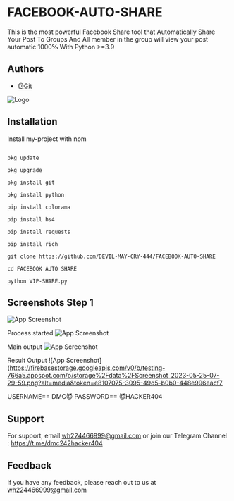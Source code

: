 
# FACEBOOK-AUTO-SHARE
This is the most powerful Facebook Share tool that Automatically Share  Your Post To Groups And All member in the group will  view your post automatic 1000℅ With Python >=3.9


## Authors

- [@Git](https://www.github.com/DEVIL-MAY-CRY-444)


![Logo](https://firebasestorage.googleapis.com/v0/b/testing-766a5.appspot.com/o/storage%2Fdata%2FScreenshot_2023-05-12-15-34-12.png?alt=media&token=cde0d23e-9edd-4f4d-a220-90c10137db4a)


## Installation

Install my-project with npm

```

pkg update

pkg upgrade

pkg install git

pkg install python

pip install colorama

pip install bs4

pip install requests

pip install rich

git clone https://github.com/DEVIL-MAY-CRY-444/FACEBOOK-AUTO-SHARE

cd FACEBOOK AUTO SHARE

python VIP-SHARE.py
```
    
## Screenshots Step 1

![App Screenshot](https://firebasestorage.googleapis.com/v0/b/testing-766a5.appspot.com/o/storage%2Fdata%2FScreenshot_2023-05-25-07-24-26.png?alt=media&token=b441de3d-ad40-465c-9f92-f637c7c84bdc)

Process started
![App Screenshot](https://firebasestorage.googleapis.com/v0/b/testing-766a5.appspot.com/o/storage%2Fdata%2FIMG_1684996438271.jpg?alt=media&token=c637cf51-dd2e-4ed5-9a02-63c484467d85)

Main output
![App Screenshot](https://firebasestorage.googleapis.com/v0/b/testing-766a5.appspot.com/o/storage%2Fdata%2FScreenshot_2023-05-25-07-29-42.png?alt=media&token=bcec5c68-7ee5-49a4-b893-afbaec46cc7c)

Result Output
![App Screenshot](https://firebasestorage.googleapis.com/v0/b/testing-766a5.appspot.com/o/storage%2Fdata%2FScreenshot_2023-05-25-07-29-59.png?alt=media&token=e8107075-3095-49d5-b0b0-448e996eacf7

USERNAME== DMC😈
PASSWORD== 😈HACKER404

## Support

For support, email wh224466999@gmail.com or join our Telegram Channel : https://t.me/dmc242hacker404


## Feedback

If you have any feedback, please reach out to us at wh224466999@gmail.com
